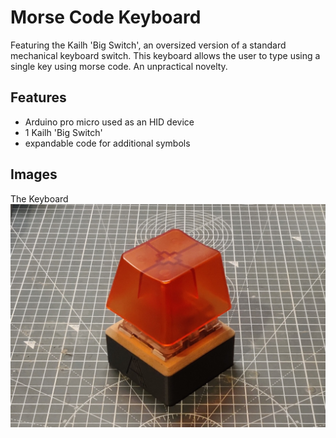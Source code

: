 
# Morse Code Keyboard

Featuring the Kailh 'Big Switch', an oversized version of a standard mechanical keyboard switch. This keyboard allows the user to type using a single key using morse code. An unpractical novelty.
## Features

- Arduino pro micro used as an HID device
- 1 Kailh 'Big Switch'
- expandable code for additional symbols


## Images
The Keyboard
![The Keyboard](https://github.com/AbdullahAttique/MorseCodeKeyboard/blob/main/keyboard.jpg?raw=true)


